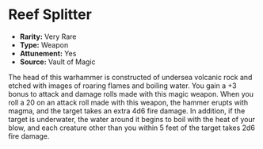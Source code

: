 # Reef Splitter

- **Rarity:** Very Rare
- **Type:** Weapon
- **Attunement:** Yes
- **Source:** Vault of Magic

The head of this warhammer is constructed of undersea volcanic rock and etched with images of roaring flames and boiling water. You gain a +3 bonus to attack and damage rolls made with this magic weapon. When you roll a 20 on an attack roll made with this weapon, the hammer erupts with magma, and the target takes an extra 4d6 fire damage. In addition, if the target is underwater, the water around it begins to boil with the heat of your blow, and each creature other than you within 5 feet of the target takes 2d6 fire damage.
